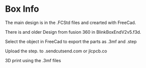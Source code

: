# Box Info

The main design is in the .FCStd files and crearted with FreeCad.

There is and older Design from fusion 360 in BlinkBoxEndV2v5.f3d.

Select the object in FreeCad to export the parts as .3mf and .step

Upload the step. to .sendcutsend.com or jlcpcb.co

3D print using the .3mf files
